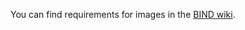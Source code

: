 You can find requirements for images in the [BIND wiki](https://gitlab.com/bindrpg/core/-/wikis/dev/Image-Requirements).
